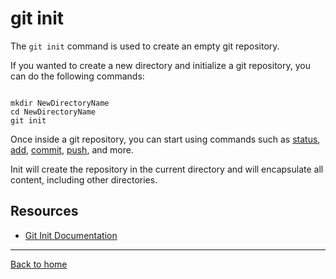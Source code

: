 # git init

The `git init` command is used to create an empty git repository.

If you wanted to create a new directory and initialize a git repository, you can do the following commands:
```

mkdir NewDirectoryName
cd NewDirectoryName
git init

```

Once inside a git repository, you can start using commands such as
[status](./Status.md),
[add](./Add.md),
[commit](./Commit.md),
[push](./Push.md),
and more.

Init will create the repository in the current directory and will encapsulate all content, including other directories.

## Resources

- [Git Init Documentation](https://git-scm/docs/git-init)

---

[Back to home](../README.md)